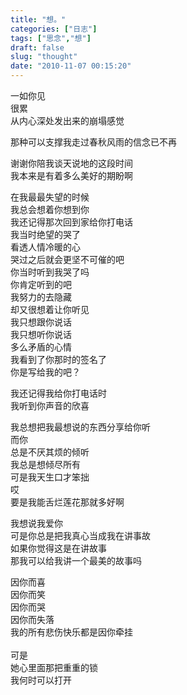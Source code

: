 ```yaml
---
title: "想。"
categories: ["日志"]
tags: ["思念","想"]
draft: false
slug: "thought"
date: "2010-11-07 00:15:20"
---
```


<p>一如你见<br />
很累<br />
从内心深处发出来的崩塌感觉</p>
<p>那种可以支撑我走过春秋风雨的信念已不再</p>
<p>谢谢你陪我谈天说地的这段时间<br />
我本来是有着多么美好的期盼啊</p>
<p>在我最最失望的时候<br />
我总会想着你想到你<br />
我还记得那次回到家给你打电话<br />
我当时绝望的哭了<br />
看透人情冷暖的心<br />
哭过之后就会更坚不可催的吧<br />
你当时听到我哭了吗<br />
你肯定听到的吧<br />
我努力的去隐藏<br />
却又很想着让你听见<br />
我只想跟你说话<br />
我只想听你说话<br />
多么矛盾的心情<br />
我看到了你那时的签名了<br />
你是写给我的吧？</p>
<p>我还记得我给你打电话时<br />
我听到你声音的欣喜</p>
<p>我总想把我最想说的东西分享给你听<br />
而你<br />
总是不厌其烦的倾听<br />
我总是想倾尽所有<br />
可是我天生口才笨拙<br />
哎<br />
要是我能舌烂莲花那就多好啊</p>
<p>我想说我爱你<br />
可是你总是把我真心当成我在讲事故<br />
如果你觉得这是在讲故事<br />
那我可以给我讲一个最美的故事吗</p>
<p>因你而喜<br />
因你而笑<br />
因你而哭<br />
因你而失落<br />
我的所有悲伤快乐都是因你牵挂<br />
<br />
可是<br />
她心里面那把重重的锁<br />
我何时可以打开</p>
